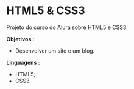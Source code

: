 # HTML5 & CSS3

Projeto do curso do Alura sobre HTML5 e CSS3.

**Objetivos :** 

- Desenvolver um site e um blog.

**Linguagens :** 

- HTML5;
- CSS3.
